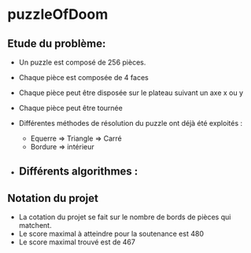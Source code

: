 # puzzleOfDoom

## Etude du problème:
- Un puzzle est composé de 256 pièces.
- Chaque pièce est composée de 4 faces
- Chaque pièce peut être disposée sur le plateau suivant un axe x ou y
- Chaque pièce peut être tournée

- Différentes méthodes de résolution du puzzle ont déjà été exploités :
	- Equerre => Triangle => Carré
	- Bordure => intérieur

- Différents algorithmes :
	- 

## Notation du projet
- La cotation du projet se fait sur le nombre de bords de pièces qui matchent.
- Le score maximal à atteindre pour la soutenance est 480
- Le score maximal trouvé est de 467